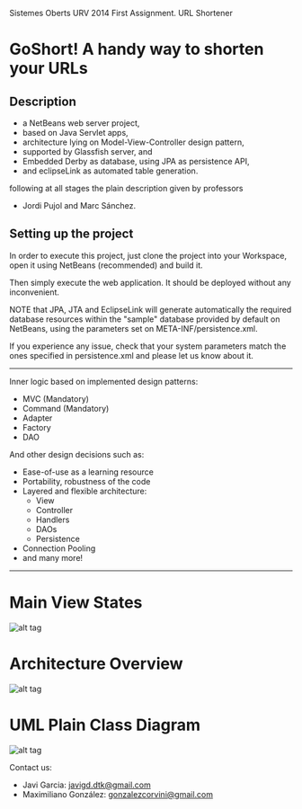 Sistemes Oberts URV 2014 First Assignment. URL Shortener

GoShort! A handy way to shorten your URLs
=======


Description
-------------------------------------------------------------
 - a NetBeans web server project,
 - based on Java Servlet apps,
 - architecture lying on Model-View-Controller design pattern,
 - supported by Glassfish server, and
 - Embedded Derby as database, using JPA as persistence API,
 - and eclipseLink as automated table generation.

following at all stages the plain description given by professors
 - Jordi Pujol and Marc Sánchez.


Setting up the project
-------------------------------------------------------------

In order to execute this project, just clone the project into your
Workspace, open it using NetBeans (recommended) and build it.

Then simply execute the web application. It should be deployed without
any inconvenient.

NOTE that JPA, JTA and EclipseLink will generate automatically the
required database resources within the "sample" database provided by
default on NetBeans, using the parameters set on META-INF/persistence.xml.

If you experience any issue, check that your system parameters
match the ones specified in persistence.xml and please let us know about it.


----------------------------------------------------------

Inner logic based on implemented design patterns:
 - MVC (Mandatory)
 - Command (Mandatory)
 - Adapter
 - Factory
 - DAO

And other design decisions such as:
 - Ease-of-use as a learning resource
 - Portability, robustness of the code
 - Layered and flexible architecture:
    - View
    - Controller
    - Handlers
    - DAOs
    - Persistence
 - Connection Pooling
 - and many more!

----------------------------------------------------------

Main View States
======

![alt tag](http://i.imgur.com/5r7ZKlc.png)



Architecture Overview
======

![alt tag](http://i.imgur.com/0hQJICx.png)



UML Plain Class Diagram
======

![alt tag](http://i.imgur.com/Y4EGKDJ.png)


Contact us: 
 - Javi Garcia:          javigd.dtk@gmail.com
 - Maximiliano González: gonzalezcorvini@gmail.com
